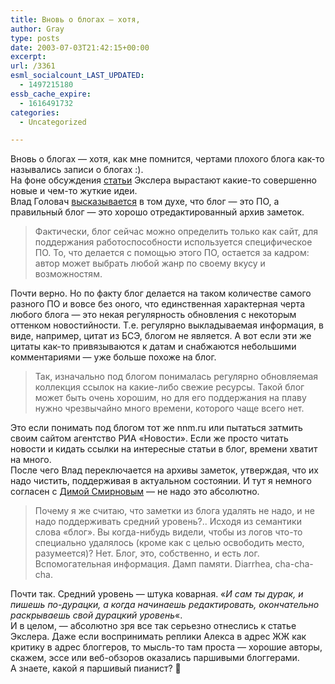 ```yaml
---
title: Вновь о блогах — хотя,
author: Gray
type: posts
date: 2003-07-03T21:42:15+00:00
excerpt:
url: /3361
esml_socialcount_LAST_UPDATED:
  - 1497215180
essb_cache_expire:
  - 1616491732
categories:
  - Uncategorized

---
```








Вновь о блогах &#8212; хотя, как мне помнится, чертами плохого блога как-то назывались записи о блогах :).  
На фоне обсуждения <a href="http://www.exler.ru/expromt/02-07-2003.htm" target="_blank">статьи</a> Экслера вырастают какие-то совершенно новые и чем-то жуткие идеи.  
Влад Головач <a href="http://blog.exmachina.ru/archives/2003/07/03/aeeiainoai.html" target="_blank">высказывается</a> в том духе, что блог &#8212; это ПО, а правильный блог &#8212; это хорошо отредактированный архив заметок.

> Фактически, блог сейчас можно определить только как сайт, для поддержания работоспособности используется специфическое ПО. То, что делается с помощью этого ПО, остается за кадром: автор может выбрать любой жанр по своему вкусу и возможностям.

Почти верно. Но по факту блог делается на таком количестве самого разного ПО и вовсе без оного, что единственная характерная черта любого блога &#8212; это некая регулярность обновления с некоторым оттенком новостийности. Т.е. регулярно выкладываемая информация, в виде, например, цитат из БСЭ, блогом не является. А вот если эти же цитаты как-то привязываются к датам и снабжаются небольшими комментариями &#8212; уже больше похоже на блог.

> Так, изначально под блогом понималась регулярно обновляемая коллекция ссылок на какие-либо свежие ресурсы. Такой блог может быть очень хорошим, но для его поддержания на плаву нужно чрезвычайно много времени, которого чаще всего нет. 

Это если понимать под блогом тот же nnm.ru или пытаться затмить своим сайтом агентство РИА &#171;Новости&#187;. Если же просто читать новости и кидать ссылки на интересные статьи в блог, времени хватит на много.  
После чего Влад переключается на архивы заметок, утверждая, что их надо чистить, поддерживая в актуальном состоянии. И тут я немного согласен с <a href="http://register.spectator.ru/04.07.2003/2" target="_blank">Димой Смирновым</a> &#8212; не надо это абсолютно.

> Почему я же считаю, что заметки из блога удалять не надо, и не надо поддерживать средний уровень?.. Исходя из семантики слова &laquo;блог&raquo;. Вы когда-нибудь видели, чтобы из логов что-то специально удалялось (кроме как с целью освободить место, разумеется)? Нет. Блог, это, собственно, и есть лог. Вспомогательная информация. Дамп памяти. Diarrhea, cha-cha-cha.

Почти так. Средний уровень &#8212; штука коварная. &#171;_И сам ты дурак, и пишешь по-дурацки, а когда начинаешь редактировать, окончательно раскрываешь свой дурацкий уровень_&#171;.  
И в целом, &#8212; абсолютно зря все так серьезно отнеслись к статье Экслера. Даже если воспринимать реплики Алекса в адрес ЖЖ как критику в адрес блоггеров, то мысль-то там проста &#8212; хорошие авторы, скажем, эссе или веб-обзоров оказались паршивыми блоггерами.  
А знаете, какой я паршивый пианист? 🙂